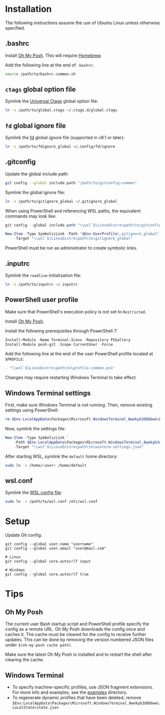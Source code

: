 # Installation

The following instructions assume the use of Ubuntu Linux unless otherwise
specified.

## .bashrc

Install [Oh My Posh](https://ohmyposh.dev/docs/installation/linux). This will
require [Homebrew](https://brew.sh/).

Add the following line at the end of `.bashrc`:
```bash
source /path/to/bashrc-common.sh
```

## `ctags` global option file

Symlink the [Universal Ctags][univ-ctags] global option file:
```bash
ln -s /path/to/global.ctags ~/.ctags.d/global.ctags
```

## `fd` global ignore file

Symlink the [fd][] global ignore file (supported in v8.1 or later):
```bash
ln -s /path/to/fdignore_global ~/.config/fd/ignore
```

## .gitconfig

Update the global include path:
```bash
git config --global include.path "/path/to/gitconfig-common"
```

Symlink the global ignore file:
```bash
ln -s /path/to/gitignore_global ~/.gitignore_global
```

When using PowerShell and referencing WSL paths, the equivalent commands may
look like:
```powershell
git config --global include.path "\\wsl`$\LinuxDistro\path\to\gitconfig-common"

New-Item -Type SymbolicLink -Path "$Env:UserProfile\.gitignore_global" `
    -Target "\\wsl`$\LinuxDistro\path\to\gitignore_global"
```
PowerShell must be run as administrator to create symbolic links.

## .inputrc

Symlink the `readline` initialization file:
```bash
ln -s /path/to/inputrc ~/.inputrc
```

## PowerShell user profile

Make sure that PowerShell's execution policy is not set to `Restricted`.

Install [Oh My Posh](https://ohmyposh.dev/docs/installation/windows).

Install the following prerequisites through PowerShell 7:
```powershell
Install-Module -Name Terminal-Icons -Repository PSGallery
Install-Module posh-git -Scope CurrentUser -Force
```

Add the following line at the end of the user PowerShell profile located at
`$PROFILE`:
```powershell
. "\\wsl`$\LinuxDistro\path\to\profile-common.ps1"
```

Changes may require restarting Windows Terminal to take effect.

## Windows Terminal settings

First, make sure Windows Terminal is not running. Then, remove existing
settings using PowerShell:
```powershell
rm $Env:LocalAppData\Packages\Microsoft.WindowsTerminal_8wekyb3d8bbwe\LocalState\*
```

Now, symlink the settings file:
```powershell
New-Item -Type SymbolicLink `
    -Path $Env:LocalAppData\Packages\Microsoft.WindowsTerminal_8wekyb3d8bbwe\LocalState\settings.json `
    -Target "\\wsl`$\LinuxDistro\path\to\winterm-settings.json"
```

After starting WSL, symlink the `default` home directory:
```bash
sudo ln -s /home/<user> /home/default
```

## wsl.conf

Symlink the [WSL config file][wsl-conf]:
```bash
sudo ln -s /path/to/wsl.conf /etc/wsl.conf
```

# Setup

Update Git config:
```
git config --global user.name "username"
git config --global user.email "user@mail.com"

# Linux
git config --global core.autocrlf input

# Windows
git config --global core.autocrlf true
```

# Tips

## Oh My Posh
The current user Bash startup script and PowerShell profile specify the config
as a remote URL. Oh My Posh downloads the config once and caches it. The cache
must be cleared for the config to receive further updates. This can be done
by removing the version numbered JSON files under `$(oh-my-posh cache path)`.

Make sure the latest Oh My Posh is installed and to restart the shell after
clearing the cache.

## Windows Terminal

* To specify machine-specific profiles, use JSON fragment extensions. For more
  info and examples, see the [examples](examples/) directory.
* To regenerate dynamic profiles that have been deleted, remove
  `$Env:LocalAppData\Packages\Microsoft.WindowsTerminal_8wekyb3d8bbwe\LocalState\state.json`

[fd]: https://github.com/sharkdp/fd
[univ-ctags]: https://docs.ctags.io/en/latest/option-file.html#order-of-loading-option-files
[wsl-conf]: https://docs.microsoft.com/en-us/windows/wsl/wsl-config#per-distribution-configuration-options-with-wslconf
